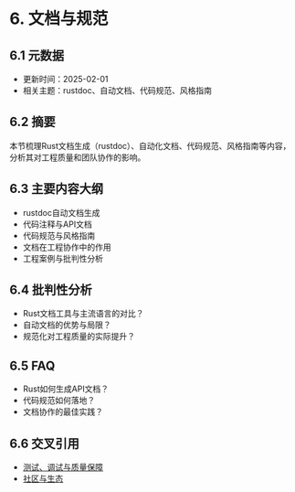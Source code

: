 ﻿# 6. 文档与规范

## 6.1 元数据

- 更新时间：2025-02-01
- 相关主题：rustdoc、自动文档、代码规范、风格指南

## 6.2 摘要

本节梳理Rust文档生成（rustdoc）、自动化文档、代码规范、风格指南等内容，分析其对工程质量和团队协作的影响。

## 6.3 主要内容大纲

- rustdoc自动文档生成
- 代码注释与API文档
- 代码规范与风格指南
- 文档在工程协作中的作用
- 工程案例与批判性分析

## 6.4 批判性分析

- Rust文档工具与主流语言的对比？
- 自动文档的优势与局限？
- 规范化对工程质量的实际提升？

## 6.5 FAQ

- Rust如何生成API文档？
- 代码规范如何落地？
- 文档协作的最佳实践？

## 6.6 交叉引用

- [测试、调试与质量保障](./05_testing_quality.md)
- [社区与生态](./07_community_ecosystem.md)
